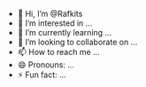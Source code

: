 - 👋 Hi, I’m @Rafkits
- 👀 I’m interested in ...
- 🌱 I’m currently learning ...
- 💞️ I’m looking to collaborate on ...
- 📫 How to reach me ...
- 😄 Pronouns: ...
- ⚡ Fun fact: ...

<!---
Rafkits/Rafkits is a ✨ special ✨ repository because its `README.md` (this file) appears on your GitHub profile.
You can click the Preview link to take a look at your changes.
--->
